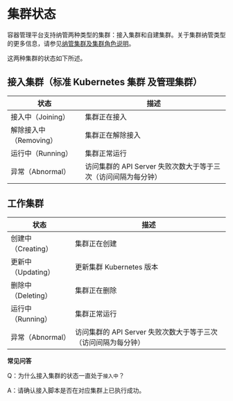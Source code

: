# 集群状态

容器管理平台支持纳管两种类型的集群：接入集群和自建集群。关于集群纳管类型的更多信息，请参见[纳管集群及集群角色说明](ClusterRole.md)。

这两种集群的状态如下所述。

## 接入集群（标准 Kubernetes 集群 及管理集群）

| 状态                   | 描述                                                         |
| ---------------------- | ------------------------------------------------------------ |
| 接入中（Joining）      | 集群正在接入                                                 |
| 解除接入中（Removing） | 集群正在解除接入                                             |
| 运行中（Running）      | 集群正常运行                                                 |
| 异常（Abnormal）       | 访问集群的 API Server 失败次数大于等于三次（访问间隔为每分钟） |

## 工作集群

| 状态                                       | 描述                                                         |
| ------------------------------------------ | ------------------------------------------------------------ |
| 创建中（Creating）                         | 集群正在创建                                                 |
| 更新中（Updating）                         | 更新集群 Kubernetes 版本                                            |
| 删除中（Deleting）                         | 集群正在删除                                                 |
| 运行中（Running）                          | 集群正常运行                                                 |
| 异常（Abnormal） | 访问集群的 API Server 失败次数大于等于三次（访问间隔为每分钟） |

**常见问答**

Q：为什么接入集群的状态一直处于`接入中`？

A：请确认接入脚本是否在对应集群上已执行成功。
